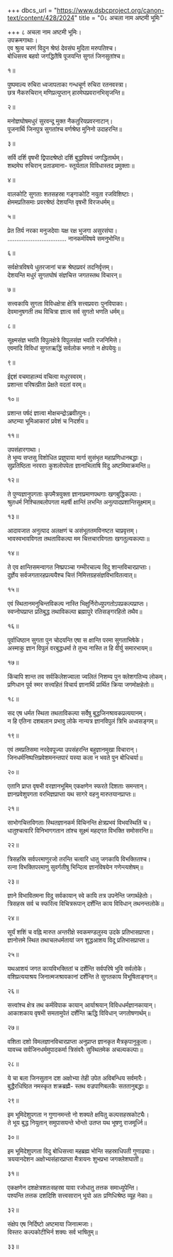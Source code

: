 +++
dbcs_url = "https://www.dsbcproject.org/canon-text/content/428/2024"
title = "0८ अचला नाम अष्टमी भूमिः"

+++
८ अचला नाम अष्टमी भूमिः।  
उपक्रमगाथाः।  
एव श्रुत्व चरणं विदुन श्रेष्ठं 
देवसंघ मुदिता मरुपतिश्च।  
बोधिसत्त्व बहवो जगद्धितैषि 
पूजयन्ति सुगतं जिनसुतांश्च॥

१॥

पुष्पमाल्य रुचिरा ध्वजापताका 
गन्धचूर्ण रुचिरा रतनवस्त्रा।  
छत्र नैकरुचिरान् मणिप्रत्युप्तान् 
हारमेघप्रवरानभिसृजन्ति॥

२॥

मनोज्ञघोषमधुरं सुरवन्दू 
मुक्त नैकतुरियप्रवरनाटान्।  
पूजनार्थि जिनपुत्र सुगतांश्च 
वर्णश्रेष्ठ मुनिनो उदाहरन्ति॥

३॥

सर्वि दर्शि वृषभी द्विपादश्रेष्ठो 
दर्शि बुद्धविषयं जगद्धितार्थम्।  
शब्दमेघ रुचिरान् प्रताडमाना-
स्तूर्यताल विविधास्तद प्रमुक्ताः॥

४॥

वालकोटि सुगताः शतसहस्रा 
गङ्गाकोटि नयुता रजविशिष्टाः।  
क्षेममप्रतिसमाः प्रवरश्रेष्ठं 
देशयन्ति वृषभी विरजधर्मम्॥

५॥

प्रेत तिर्य नरका मनुजदेवाः 
यक्ष रक्ष भुजगा असुरसंघा।  
.................................
नानकर्मविषये समनुभोन्ति॥

६॥

सर्वक्षेत्रविषये धुतरजानां 
चक्र श्रेष्ठप्रवरं तदनिर्वृत्तम्।  
देशयन्ति मधुरं सुगतघोषं 
संज्ञचित्त जगतस्तथ विचारन्॥

७॥

सत्त्वकायि सुगता विविधक्षेत्रा 
क्षेत्रि सत्त्वप्रवराः पुनविपाकाः।  
देवमानुषगती तथ विचित्रा 
ज्ञात्व सर्व सुगतो भणति धर्मम्॥

८॥

सूक्ष्मसंज्ञ भवति विपुलक्षेत्रे
विपुलसंज्ञ भवति रजनिमित्ते।  
एवमादि विविधां सुगतऋद्धिं 
सर्वलोक भणतो न क्षेपयेयुः॥

९॥

ईद्दशं वचमाहात्म्यं वचित्वा मधुरस्वरम्।  
प्रशान्ता परिषत्प्रीता प्रेक्षते वदतां वरम्॥

१०॥

प्रशान्त पर्षदं ज्ञात्वा मोक्षचन्द्रोऽब्रवीत्पुनः।  
अष्टम्या भूमिआकारां प्रवेशं च निदर्शय॥

११॥

उपसंहारगाथाः।  
ते भूम्य सप्तसु विशोधित प्रज्ञुपाया
मार्गा सुसंभृत महाप्रणिधानबद्धाः।  
सुप्रतिष्ठिता नरवराः कुशलोपपेता
ज्ञानाभिलाषि विदु अष्टमिमाक्रमन्ति॥

१२॥

ते पुण्यज्ञानुपगताः कृपमैत्रयुक्ता
ज्ञानाप्रमाणपथगाः खगबुद्धिकल्पाः।  
श्रुतधर्म निश्चितबलोपगता महर्षी
क्षान्तिं लभन्ति अनुत्पादप्रशान्तिसूक्ष्माम्॥

१३॥

आदावजात अनुत्पाद अलक्षणं च
असंभूततमविनष्टत चाप्रवृत्तम्।  
भावस्वभावविगता तथताविकल्पा
मम चित्तचारविगताः खगतुल्यकल्पाः॥

१४॥

ते एव क्षान्तिसमन्वागत निष्प्रपञ्चा
गम्भीरचाल्य विदु शान्तविचारप्राप्ताः।  
दुर्ज्ञेय सर्वजगतारहप्रत्ययैश्च
चित्तं निमित्तग्रहसंज्ञविभावितत्वात्॥

१५॥

एवं स्थितानमनुचिन्तविकल्प नास्ति
भिक्षुर्निरोध्युपगतोऽपप्रकल्पप्राप्तः।  
स्वप्नोघप्राप्त प्रतिबुद्ध तथाविकल्पा
ब्रह्मापुरे रतिसङ्गरहितो तथैव॥

१६॥

पूर्वाधिष्ठान सुगता पुन चोदयन्ति
एषा स क्षान्ति परमा सुगताभिषेके।  
अस्माकु ज्ञान विपुलं वरबुद्धधर्मा
ते तुभ्य नास्ति त हि वीर्यु समारभायम्॥

१७॥

किंचापि शान्त तव सर्वकिलेशज्वाला
ज्वलितं निशम्य पुन क्लेशगतिभ्य लोकम्।  
प्रणिधान पूर्व स्मर सत्त्वहितं विचार्य
ज्ञानार्थि प्रार्थित क्रिया जगमोक्षहेतोः॥

१८॥

सद एष धर्मत स्थिता तथताविकल्पा
सर्वेषु बुद्धजिनश्रावकप्रत्ययानम्।  
न हि एतिना दशबलान प्रभावु लोके
नान्यत्र ज्ञानविपुलं त्रिभि अध्वसङ्गम्॥

१९॥

एवं तमप्रतिसमा नरदेवपूज्या
उपसंहरन्ति बहुज्ञानमुखा विचारान्।  
जिनधर्मनिष्पत्तिप्रवेशमनन्तपारं
यस्या कला न भवते पुन बोधिचर्या॥

२०॥

एतानि प्राप्त वृषभी वरज्ञानभूमिम्
एकक्षणेन स्फरते दिशताः समन्तान्।  
ज्ञानप्रवेशुपगता वरभिज्ञप्राप्ता
यथ सागरे वहनु मारुतयानप्राप्तः॥

२१॥

साभोगचित्तविगताः स्थितज्ञानकर्म
विचिनन्ति क्षेत्रप्रभवं विभवस्थितिं च।  
धातुश्चत्वारि विनिभागगतान तांश्च
सूक्ष्मं महद्गत विभक्ति समोसरन्ति॥

२२॥

त्रिसहस्रि सर्वपरमाणुरजो तरन्ति
चत्वारि धातु जगकायि विभक्तितश्च।  
रत्ना विभक्तिपरमाणु सुवर्गतीषु
भिन्दित्व ज्ञानविषयेन गणेन्त्यशेषम्॥

२३॥

ज्ञाने विभावितमना विदु सर्वकायान्
स्वे कायि तत्र उपनेन्ति जगार्थहेतोः।  
त्रिसहस्र सर्व च स्फरित्व विचित्ररूपान् 
दर्शेन्ति काय विविधान् तथनन्तलोके॥

२४॥

सूर्यं शशिं च वह्नि मारुत अन्तरीक्षे
स्वकमण्डलुस्य उदके प्रतिभासप्राप्ता।  
ज्ञानोत्तमे स्थित तथाचलधर्मतायां
जग शुद्धआशय विदू प्रतिभासप्राप्ता॥

२५॥

यथआशयं जगत कायविभक्तितां च
दर्शेन्ति सर्वपरिषे भुवि सर्वलोके।  
वशिप्रत्ययाश्रय जिनात्मजश्रावकानां
दर्शेन्ति ते सुगतकाय विभूषिताङ्गान्॥

२६॥

सत्त्वांश्च क्षेत्र तथ कर्मविपाक कायान्
आर्याश्रयान् विविधधर्मज्ञानकायान्।  
आकाशकाय वृषभी समतामुपेतं
दर्शेन्ति ऋद्धि विविधान् जगतोषणार्थम्॥

२७॥

वशिता दशो विमलज्ञानविचारप्राप्ता
अनुप्राप्त ज्ञानकृत मैत्रकृपानुकूलाः।  
यावच्च सर्वजिनधर्ममुपादकर्मा
त्रिसंवरैः सुस्थितमेक अचल्यकल्पाः॥

२८॥

ये चा बला जिनसुतान दश अक्षोभ्या
तेही उपेत अविबन्धिय सर्वमारैः।  
बुद्धैरधिष्ठित नमस्कृत शक्रब्रह्मै-
स्तथ वज्रपाणिबलकैः सततानुबद्धाः॥

२९॥

इम भूमिदेशुपगता न गुणानमन्तो
नो शक्यते क्षयितु कल्पसहस्रकोट्यैः।  
ते भूय बुद्ध नियुतान् समुपासयन्ते
भोन्तो उतप्त यथ भूषणु राजमूर्ध्नि॥

३०॥

इम भूमिदेशुपगता विदु बोधिसत्त्वा
महब्रह्म भोन्ति सहस्राधिपती गुणाढ्याः।  
त्रययानदेशन अक्षोभ्यसंहारप्राप्ता
मैत्रायनः शुभप्रभा जगक्लेशघाती॥

३१॥

एकक्षणेन दशक्षेत्रशतःसहस्रा
यावा रजोधातु तत्तक समाध्युपेन्ति।  
पश्यन्ति तत्तक दशदिशि सत्त्वसारान्
भूयो अतः प्रणिधिश्रेष्ठ व्यूह नेकाः॥

३२॥

संक्षेप एष निर्दिष्टो अष्टमाया जिनात्मजाः।  
विस्तरः कल्पकोटीभिर्न शक्यः सर्व भाषितुम्॥

३३॥

